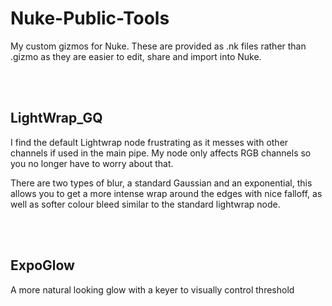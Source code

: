 # Nuke-Public-Tools
My custom gizmos for Nuke.
These are provided as .nk files rather than .gizmo as they are easier to edit, share and import into Nuke.

<br></br>

## LightWrap_GQ

I find the default Lightwrap node frustrating as it messes with other channels if used in the main pipe. My node only affects RGB channels so you no longer have to worry about that.

There are two types of blur, a standard Gaussian and an exponential, this allows you to get a more intense wrap around the edges with nice falloff, as well as softer colour bleed similar to the standard lightwrap node.

<br></br>

## ExpoGlow
A more natural looking glow with a keyer to visually control threshold